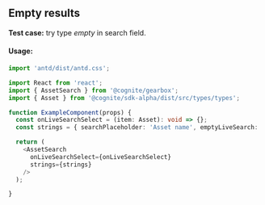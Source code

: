 ## Empty results 

<!-- STORY -->

**Test case:** try type *empty* in search field.

#### Usage:

```typescript jsx
import 'antd/dist/antd.css';

import React from 'react';
import { AssetSearch } from '@cognite/gearbox';
import { Asset } from '@cognite/sdk-alpha/dist/src/types/types';

function ExampleComponent(props) {
  const onLiveSearchSelect = (item: Asset): void => {};
  const strings = { searchPlaceholder: 'Asset name', emptyLiveSearch: 'No results' }

  return (
    <AssetSearch
      onLiveSearchSelect={onLiveSearchSelect}
      strings={strings}
    />
  );

}
```
